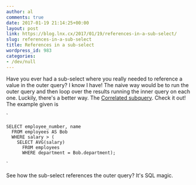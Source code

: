 ```yaml
---
author: al
comments: true
date: 2017-01-19 21:14:25+00:00
layout: post
link: https://blog.lnx.cx/2017/01/19/references-in-a-sub-select/
slug: references-in-a-sub-select
title: References in a sub-select
wordpress_id: 983
categories:
- /dev/null
---
```


Have you ever had a sub-select where you really needed to reference a value in the outer query?  I know I have!  The naive way would be to run the outer query and then loop over the results running the inner query on each one.  Luckily, there's a better way.  The [Correlated subquery](https://en.wikipedia.org/wiki/Correlated_subquery).  Check it out!  The example given is 

`
    
    
    SELECT employee_number, name
      FROM employees AS Bob
      WHERE salary > (
        SELECT AVG(salary)
          FROM employees
          WHERE department = Bob.department);
    

`

See how the sub-select references the outer query?  It's SQL magic.
